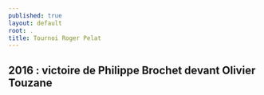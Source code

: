 ```yaml
---
published: true
layout: default
root: .
title: Tournoi Roger Pelat
---
```


## 2016 : victoire de Philippe Brochet devant Olivier Touzane ##

